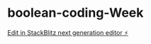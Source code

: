 # boolean-coding-Week

[Edit in StackBlitz next generation editor ⚡️](https://stackblitz.com/~/github.com/envy210/boolean-coding-Week)